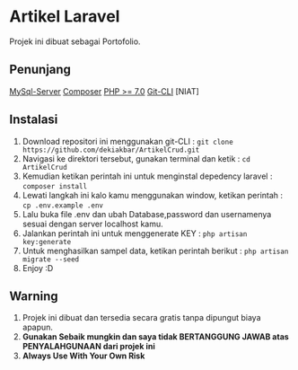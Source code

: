 # Artikel Laravel
Projek ini dibuat sebagai Portofolio.
## Penunjang
[MySql-Server](https://dev.mysql.com/downloads/mysql/)
[Composer](https://getcomposer.org/)
[PHP >= 7.0](www.php.net/)
[Git-CLI](https://git-scm.com/downloads)
[NIAT]

## Instalasi
1. Download repositori ini menggunakan git-CLI : `git clone https://github.com/dekiakbar/ArtikelCrud.git`
2. Navigasi ke direktori tersebut, gunakan terminal dan ketik : `cd ArtikelCrud`
3. Kemudian ketikan perintah ini untuk menginstal depedency laravel : `composer install`
4. Lewati langkah ini kalo kamu menggunakan window, ketikan perintah : `cp .env.example .env` 
5. Lalu buka file .env dan ubah Database,password dan usernamenya sesuai dengan server localhost kamu.
6. Jalankan perintah ini untuk menggenerate KEY : `php artisan key:generate`
7. Untuk menghasilkan sampel data, ketikan perintah berikut : `php artisan migrate --seed`
8. Enjoy :D

## Warning
1. Projek ini dibuat dan tersedia secara gratis tanpa dipungut biaya apapun. 
2. **Gunakan Sebaik mungkin dan saya tidak BERTANGGUNG JAWAB atas PENYALAHGUNAAN dari projek ini**
3. **Always Use With Your Own Risk**